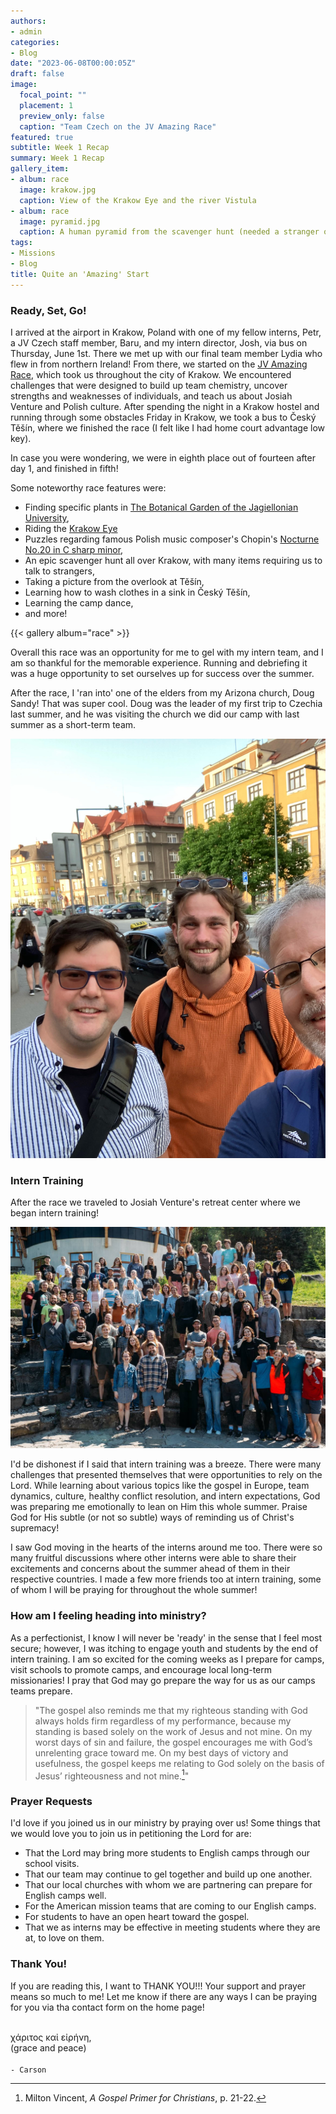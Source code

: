 ```yaml
---
authors:
- admin
categories:
- Blog
date: "2023-06-08T00:00:05Z"
draft: false
image:
  focal_point: ""
  placement: 1
  preview_only: false
  caption: "Team Czech on the JV Amazing Race"
featured: true
subtitle: Week 1 Recap
summary: Week 1 Recap
gallery_item:
- album: race
  image: krakow.jpg
  caption: View of the Krakow Eye and the river Vistula
- album: race
  image: pyramid.jpg
  caption: A human pyramid from the scavenger hunt (needed a stranger on top)!
tags:
- Missions
- Blog
title: Quite an 'Amazing' Start
---
```


### Ready, Set, Go!

I arrived at the airport in Krakow, Poland with one of my fellow interns, Petr, a JV Czech staff member, Baru, and my intern director, Josh, via bus on Thursday, June 1st. There we met up with our final team member Lydia who flew in from northern Ireland! From there, we started on the [JV Amazing Race](https://www.youtube.com/watch?v=H2edwpFxpg8), which took us throughout the city of Krakow. We encountered challenges that were designed to build up team chemistry, uncover strengths and weaknesses of individuals, and teach us about Josiah Venture and Polish culture. After spending the night in a Krakow hostel and running through some obstacles Friday in Krakow, we took a bus to Český Těšín, where we finished the race (I felt like I had home court advantage low key). 

In case you were wondering, we were in eighth place out of fourteen after day 1, and finished in fifth!

Some noteworthy race features were:
- Finding specific plants in [The Botanical Garden of the Jagiellonian University](https://ogrod.uj.edu.pl/english),
- Riding the [Krakow Eye](http://cracoweye.pl/en/home-english/)
- Puzzles regarding famous Polish music composer's Chopin's [Nocturne No.20 in C sharp minor](https://open.spotify.com/track/2MSgFefjK0T7Iwjvr3OKqV?si=c69a8da111be40c5),
- An epic scavenger hunt all over Krakow, with many items requiring us to talk to strangers,
- Taking a picture from the overlook at Těšín,
- Learning how to wash clothes in a sink in Český Těšín,
- Learning the camp dance,
- and more!

{{< gallery album="race" >}}

Overall this race was an opportunity for me to gel with my intern team, and I am so thankful for the memorable experience. Running and debriefing it was a huge opportunity to set ourselves up for success over the summer.

After the race, I 'ran into' one of the elders from my Arizona church, Doug Sandy! That was super cool. Doug was the leader of my first trip to Czechia last summer, and he was visiting the church we did our camp with last summer as a short-term team. 

![screen reader text](Doug.jpg "Seeing Doug and our friend Radek in Český Těšín.")

### Intern Training

After the race we traveled to Josiah Venture's retreat center where we began intern training! 

![screen reader text](training.jpg "Intern training at Malenovice!")

I'd be dishonest if I said that intern training was a breeze. There were many challenges that presented themselves that were opportunities to rely on the Lord. While learning about various topics like the gospel in Europe, team dynamics, culture, healthy conflict resolution, and intern expectations, God was preparing me emotionally to lean on Him this whole summer. Praise God for His subtle (or not so subtle) ways of reminding us of Christ's supremacy!

I saw God moving in the hearts of the interns around me too. There were so many fruitful discussions where other interns were able to share their excitements and concerns about the summer ahead of them in their respective countries. I made a few more friends too at intern training, some of whom I will be praying for throughout the whole summer!

### How am I feeling heading into ministry?

As a perfectionist, I know I will never be 'ready' in the sense that I feel most secure; however, I was itching to engage youth and students by the end of intern training. I am so excited for the coming weeks as I prepare for camps, visit schools to promote camps, and encourage local long-term missionaries! I pray that God may go prepare the way for us as our camps teams prepare.

>"The gospel also reminds me that my righteous standing with God always holds firm regardless of my performance, because my standing is based solely on the work of Jesus and not mine. On my worst days of sin and failure, the gospel encourages me with God’s unrelenting grace toward me. On my best days of victory and usefulness, the gospel keeps me relating to God solely on the basis of Jesus’ righteousness and not mine.[^1]"

### Prayer Requests

I'd love if you joined us in our ministry by praying over us! Some things that we would love you to join us in petitioning the Lord for are:
- That the Lord may bring more students to English camps through our school visits.
- That our team may continue to gel together and build up one another.
- That our local churches with whom we are partnering can prepare for English camps well.
- For the American mission teams that are coming to our English camps.
- For students to have an open heart toward the gospel.
- That we as interns may be effective in meeting students where they are at, to love on them.

### Thank You!

If you are reading this, I want to THANK YOU!!! Your support and prayer means so much to me! Let me know if there are any ways I can be praying for you via tha contact form on the home page!

\
χάριτος καἰ εἰρήνη,\
(grace and peace)\
\
`- Carson`

[^1]: Milton Vincent, *A Gospel Primer for Christians*, p. 21-22.